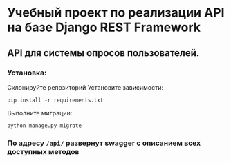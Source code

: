 # Учебный проект по реализации API на базе Django REST Framework
## API для системы опросов пользователей.


### Установка: 

Склонируйте репозиторий
Установите зависимости:
```
pip install -r requirements.txt
```
Выполните миграции:
```
python manage.py migrate
```


### По адресу ```/api/``` развернут swagger с описанием всех доступных методов


